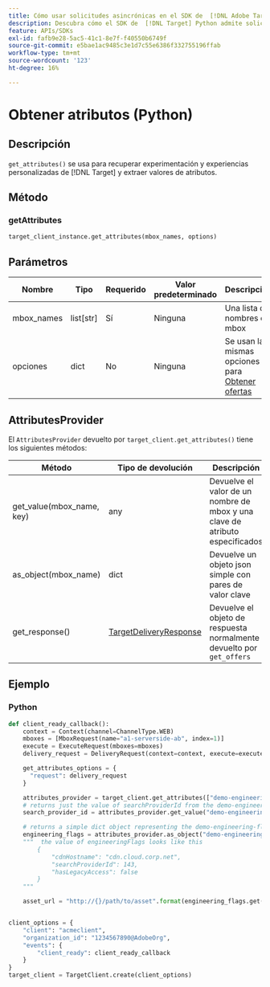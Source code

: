 ```yaml
---
title: Cómo usar solicitudes asincrónicas en el SDK de  [!DNL Adobe Target] Python
description: Descubra cómo el SDK de  [!DNL Target] Python admite solicitudes asincrónicas, lo que puede reducir el tiempo de destino efectivo a cero.
feature: APIs/SDKs
exl-id: fafb9e28-5ac5-41c1-8e7f-f40550b6749f
source-git-commit: e5bae1ac9485c3e1d7c55e6386f332755196ffab
workflow-type: tm+mt
source-wordcount: '123'
ht-degree: 16%

---
```


# Obtener atributos (Python)

## Descripción

`get_attributes()` se usa para recuperar experimentación y experiencias personalizadas de [!DNL Target] y extraer valores de atributos.


## Método

### getAttributes

```python {line-numbers="true"}
target_client_instance.get_attributes(mbox_names, options)
```

## Parámetros

| Nombre | Tipo | Requerido | Valor predeterminado | Descripción |
| --- | --- | --- | --- | --- |
| mbox_names | list[str] | Sí | Ninguna | Una lista de nombres de mbox |
| opciones | dict | No | Ninguna | Se usan las mismas opciones para [Obtener ofertas](get-offers.md) |

## AttributesProvider

El `AttributesProvider` devuelto por `target_client.get_attributes()` tiene los siguientes métodos:

| Método | Tipo de devolución | Descripción |
| --- | --- | --- |
| get_value(mbox_name, key) | any | Devuelve el valor de un nombre de mbox y una clave de atributo especificados |
| as_object(mbox_name) | dict | Devuelve un objeto json simple con pares de valor clave |
| get_response() | [TargetDeliveryResponse](https://github.com/adobe/target-python-sdk/blob/main/target_python_sdk/types/target_delivery_response.py) | Devuelve el objeto de respuesta normalmente devuelto por `get_offers` |

## Ejemplo

### Python

```python {line-numbers="true"}
def client_ready_callback():
    context = Context(channel=ChannelType.WEB)
    mboxes = [MboxRequest(name="a1-serverside-ab", index=1)]
    execute = ExecuteRequest(mboxes=mboxes)
    delivery_request = DeliveryRequest(context=context, execute=execute)

    get_attributes_options = {
      "request": delivery_request
    }

    attributes_provider = target_client.get_attributes(["demo-engineering-flags"], get_attributes_options)
    # returns just the value of searchProviderId from the demo-engineering-flags mbox offer
    search_provider_id = attributes_provider.get_value("demo-engineering-flags", "searchProviderId")

    # returns a simple dict object representing the demo-engineering-flags mbox offer
    engineering_flags = attributes_provider.as_object("demo-engineering-flags")
    """  the value of engineeringFlags looks like this
        {
            "cdnHostname": "cdn.cloud.corp.net",
            "searchProviderId": 143,
            "hasLegacyAccess": false
        }
    """

    asset_url = "http://{}/path/to/asset".format(engineering_flags.get("cdnHostname"))


client_options = {
    "client": "acmeclient",
    "organization_id": "1234567890@AdobeOrg",
    "events": {
        "client_ready": client_ready_callback
    }
}
target_client = TargetClient.create(client_options)
```
